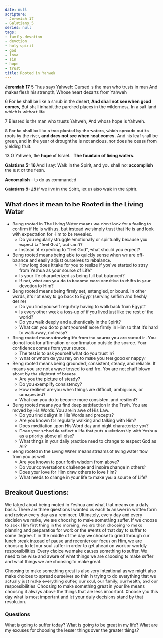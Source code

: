 ```yaml
---
date: null
scripture:
- Jeremiah 17
- Galatians 5
series: null
tags:
- family-devotion
- devotion
- holy-spirit
- god
- love
- sin
- hope
- trust
title: Rooted in Yahweh
---
```



**Jeremiah 17**
5 Thus says Yahweh:
Cursed is the man who trusts in man
And makes flesh his strength,
Whose heart departs from Yahweh.

6 For he shall be like a shrub in the desert,
**And shall not see when good comes,**
But shall inhabit the parched places in the wilderness,
In a salt land which is without life.

7 Blessed is the man who trusts Yahweh,
And whose hope is Yahweh.

8 For he shall be like a tree planted by the waters, 
which spreads out its roots by the river, 
**and does not see when heat comes.** 
And his leaf shall be green, 
and in the year of drought he is not anxious, 
nor does he cease from yielding fruit​.

13 O Yahweh, the **hope** of Israel...
**The fountain of living waters**.

**Galatians 5: 16** 
And I say: Walk in the Spirit, and you shall not **accomplish** the lust of the flesh.

**Accomplish** - to do as commanded

**Galatians 5: 25** 
If we live in the Spirit, let us also walk in the Spirit.

## What does it mean to be Rooted in the Living Water

- Being rooted in The Living Water means we don't look for a feeling to confirm if He is with us, but instead we simply trust that He is and look with expectation for Him to be revealed.
	- Do you regularly struggle emotionally or spiritually because you expect to "feel God", but can't?
	- Instead of expecting to "feel God", what should you expect?
- Being rooted means being able to quickly sense when we are off-balance and easily adjust ourselves to rebalance. 
	- How long does it take for you to realize if you've started to stray from Yeshua as your source of Life? 
	- Is your life characterized as being full but balanced? 
	- If not, what can you do to become more sensitive to shifts in your devotion to Him?
- Being rooted means being firmly set, entangled, or bound. In other words, it's not easy to go back to Egypt (serving selfish and fleshly desire) 
	- Do you find yourself regularly having to walk back from Egypt? 
	- Is every other week a toss-up of if you lived just like the rest of the world? 
	- Do you walk deeply and authentically in the Spirit?
	- What can you do to plant yourself more firmly in Him so that it's hard to walk away, not easy?
- Being rooted means drawing life from the source you are rooted in. You do not look for affirmation or confirmation outside the source. Your confidence comes from your source. 
	- The test is to ask yourself what do you trust in? 
	- What or whom do you rely on to make you feel good or happy?
- Being rooted means being grounded, consistent, steady, and reliable. It means you are not a wave tossed to and fro. You are not chaff blown about by the slightest of breeze. 
	- Are you the picture of steady? 
	- Do you exemplify consistency? 
	- How resilient are you when things are difficult, ambiguous, or unexpected?
	- What can you do to become more consistent and resilient?
- Being rooted means you find deep satisfaction in the Truth. You are moved by His Words. You are in awe of His Law. 
	- Do you find delight in His Words and precepts? 
	- Are you known for regularly walking and talking with Him? 
	- Does meditation upon His Word day and night characterize you? 
	- Does your schedule reflect a life that puts a relationship with Yeshua as a priority above all else?
	- What things in your daily practice need to change to respect God as All?
- Being rooted in the Living Water means streams of living water flow from you as well. 
	- Are you known to pour forth wisdom from above? 
	- Do your conversations challenge and inspire change in others? 
	- Does your love for Him draw others to love Him?
	- What needs to change in your life to make you a source of Life?


## Breakout Questions:

We talked about being rooted in Yeshua and what that means on a daily basis. There are three questions I wanted us each to answer in written form and review every day as a reminder. Ultimately, every day and every decision we make, we are choosing to make something suffer. If we choose to seek Him first thing in the morning, we are then choosing to make planning and preparation for work or the events of that day to suffer to some degree. If in the middle of the day we choose to grind through our lunch break instead of pause and recenter our focus on Him, we are choosing to let our soul suffer in order to get ahead on work or worldly responsibilities. Every choice we make causes something to suffer. We need to be wise and aware of what things we are choosing to make suffer and what things we are choosing to make great. 

Choosing to make something great is also very intentional as we might also make choices to spread ourselves so thin in trying to do everything that we actually just make everything suffer, our soul, our family, our health, and our responsibilities. Choosing to make something great in your life means choosing it always above the things that are less important. Choose you this day what is most important and let your daily decisions stand by that resolution.

### Questions
What is going to suffer today?
What is going to be great in my life?
What are my excuses for choosing the lesser things over the greater things?